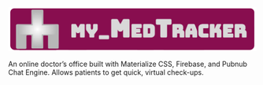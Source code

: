 ![Alt text](public/images/myMedTrackerFullLogoFinal1.png)

An online doctor’s office built with Materialize CSS, Firebase, and Pubnub Chat Engine. Allows patients to get quick, virtual check-ups.
